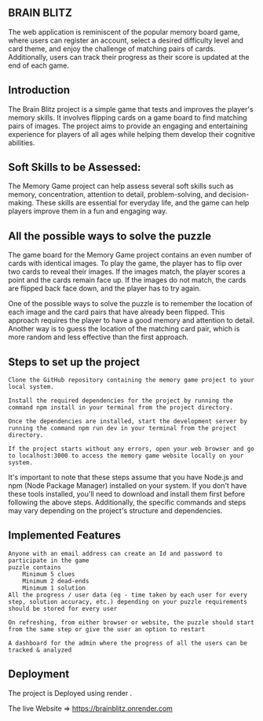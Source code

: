 
## BRAIN BLITZ
The web application is reminiscent of the popular memory board game, where users can register an account, select a desired difficulty level and card theme, and enjoy the challenge of matching pairs of cards. Additionally, users can track their progress as their score is updated at the end of each game.
## Introduction
The Brain Blitz project is a simple game that tests and improves the player's memory skills. It involves flipping cards on a game board to find matching pairs of images. The project aims to provide an engaging and entertaining experience for players of all ages while helping them develop their cognitive abilities.
## Soft Skills to be Assessed:
The Memory Game project can help assess several soft skills such as memory, concentration, attention to detail, problem-solving, and decision-making. These skills are essential for everyday life, and the game can help players improve them in a fun and engaging way.
## All the possible ways to solve the puzzle
The game board for the Memory Game project contains an even number of cards with identical images. To play the game, the player has to flip over two cards to reveal their images. If the images match, the player scores a point and the cards remain face up. If the images do not match, the cards are flipped back face down, and the player has to try again.

One of the possible ways to solve the puzzle is to remember the location of each image and the card pairs that have already been flipped. This approach requires the player to have a good memory and attention to detail. Another way is to guess the location of the matching card pair, which is more random and less effective than the first approach.


## Steps to set up the project
    Clone the GitHub repository containing the memory game project to your local system.

    Install the required dependencies for the project by running the command npm install in your terminal from the project directory.

    Once the dependencies are installed, start the development server by running the command npm run dev in your terminal from the project directory.
    
    If the project starts without any errors, open your web browser and go to localhost:3000 to access the memory game website locally on your system.

It's important to note that these steps assume that you have Node.js and npm (Node Package Manager) installed on your system. If you don't have these tools installed, you'll need to download and install them first before following the above steps. Additionally, the specific commands and steps may vary depending on the project's structure and dependencies.
## Implemented Features

    Anyone with an email address can create an Id and password to participate in the game
    puzzle contains
        Minimum 5 clues
        Minimum 2 dead-ends
        Minimum 1 solution 
    All the progress / user data (eg - time taken by each user for every step, solution accuracy, etc.) depending on your puzzle requirements should be stored for every user

    On refreshing, from either browser or website, the puzzle should start from the same step or give the user an option to restart

    A dashboard for the admin where the progress of all the users can be tracked & analyzed

## Deployment

The project is Deployed using render .

The live Website => https://brainblitz.onrender.com
